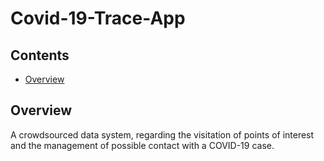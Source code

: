 # Covid-19-Trace-App

## Contents
* [Overview](#overview)

<a name="overview"></a>
## Overview

A crowdsourced data system, regarding the visitation of points of interest and the management of possible contact with a COVID-19 case.
